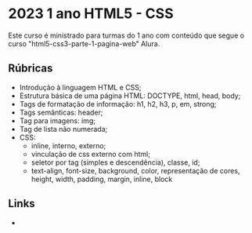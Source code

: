# 2023 1 ano HTML5 - CSS

Este curso é ministrado para turmas do 1 ano com conteúdo que segue o curso "html5-css3-parte-1-pagina-web" Alura.

## Rúbricas

* Introdução à linguagem HTML e CSS;
* Estrutura básica de uma página HTML: DOCTYPE, html, head, body;
* Tags de formatação de informação: h1, h2, h3, p, em, strong;
* Tags semânticas: header;
* Tag para imagens: img;
* Tag de lista não numerada;
* CSS:
  * inline, interno, externo;
  * vinculação de css externo com html;
  * seletor por tag (simples e descendência), classe, id;
  * text-align, font-size, background, color, representação de cores, height, width, padding, margin, inline, block

## Links

* []()
